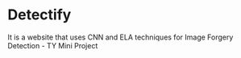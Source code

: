 # Detectify
It is a website that uses CNN and ELA techniques for Image Forgery Detection - TY Mini Project
